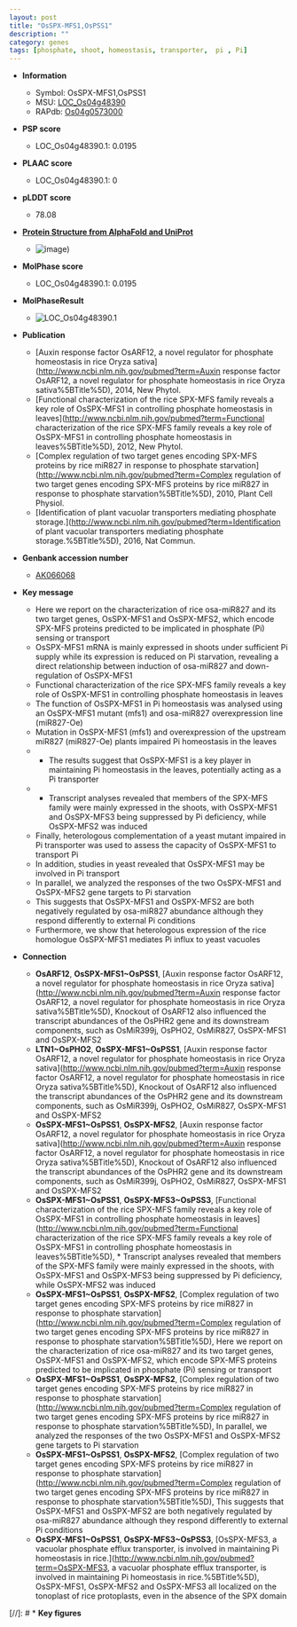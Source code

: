 ```yaml
---
layout: post
title: "OsSPX-MFS1,OsPSS1"
description: ""
category: genes
tags: [phosphate, shoot, homeostasis, transporter,  pi , Pi]
---
```


* **Information**  
    + Symbol: OsSPX-MFS1,OsPSS1  
    + MSU: [LOC_Os04g48390](http://rice.plantbiology.msu.edu/cgi-bin/ORF_infopage.cgi?orf=LOC_Os04g48390)  
    + RAPdb: [Os04g0573000](http://rapdb.dna.affrc.go.jp/viewer/gbrowse_details/irgsp1?name=Os04g0573000)  

* **PSP score**  
    + LOC_Os04g48390.1: 0.0195 

* **PLAAC score**  
    + LOC_Os04g48390.1: 0 

* **pLDDT score**
    + 78.08

* **[Protein Structure from AlphaFold and UniProt](https://www.uniprot.org/uniprotkb/Q0JAW2/entry#structure)**
    + ![image](https://ricepsp.github.io/images/Q0/AF-Q0JAW2-F1.png))

* **MolPhase score**
    + LOC_Os04g48390.1: 0.0195

* **MolPhaseResult**
    + ![LOC_Os04g48390.1](https://ricepsp.github.io/pictures/LOC_Os04g/LOC_Os04g48390.1.png)

* **Publication**  
    + [Auxin response factor OsARF12, a novel regulator for phosphate homeostasis in rice Oryza sativa](http://www.ncbi.nlm.nih.gov/pubmed?term=Auxin response factor OsARF12, a novel regulator for phosphate homeostasis in rice Oryza sativa%5BTitle%5D), 2014, New Phytol.
    + [Functional characterization of the rice SPX-MFS family reveals a key role of OsSPX-MFS1 in controlling phosphate homeostasis in leaves](http://www.ncbi.nlm.nih.gov/pubmed?term=Functional characterization of the rice SPX-MFS family reveals a key role of OsSPX-MFS1 in controlling phosphate homeostasis in leaves%5BTitle%5D), 2012, New Phytol.
    + [Complex regulation of two target genes encoding SPX-MFS proteins by rice miR827 in response to phosphate starvation](http://www.ncbi.nlm.nih.gov/pubmed?term=Complex regulation of two target genes encoding SPX-MFS proteins by rice miR827 in response to phosphate starvation%5BTitle%5D), 2010, Plant Cell Physiol.
    + [Identification of plant vacuolar transporters mediating phosphate storage.](http://www.ncbi.nlm.nih.gov/pubmed?term=Identification of plant vacuolar transporters mediating phosphate storage.%5BTitle%5D), 2016, Nat Commun.

* **Genbank accession number**  
    + [AK066068](http://www.ncbi.nlm.nih.gov/nuccore/AK066068)

* **Key message**  
    + Here we report on the characterization of rice osa-miR827 and its two target genes, OsSPX-MFS1 and OsSPX-MFS2, which encode SPX-MFS proteins predicted to be implicated in phosphate (Pi) sensing or transport
    + OsSPX-MFS1 mRNA is mainly expressed in shoots under sufficient Pi supply while its expression is reduced on Pi starvation, revealing a direct relationship between induction of osa-miR827 and down-regulation of OsSPX-MFS1
    + Functional characterization of the rice SPX-MFS family reveals a key role of OsSPX-MFS1 in controlling phosphate homeostasis in leaves
    + The function of OsSPX-MFS1 in Pi homeostasis was analysed using an OsSPX-MFS1 mutant (mfs1) and osa-miR827 overexpression line (miR827-Oe)
    + Mutation in OsSPX-MFS1 (mfs1) and overexpression of the upstream miR827 (miR827-Oe) plants impaired Pi homeostasis in the leaves
    + * The results suggest that OsSPX-MFS1 is a key player in maintaining Pi homeostasis in the leaves, potentially acting as a Pi transporter
    + * Transcript analyses revealed that members of the SPX-MFS family were mainly expressed in the shoots, with OsSPX-MFS1 and OsSPX-MFS3 being suppressed by Pi deficiency, while OsSPX-MFS2 was induced
    + Finally, heterologous complementation of a yeast mutant impaired in Pi transporter was used to assess the capacity of OsSPX-MFS1 to transport Pi
    + In addition, studies in yeast revealed that OsSPX-MFS1 may be involved in Pi transport
    + In parallel, we analyzed the responses of the two OsSPX-MFS1 and OsSPX-MFS2 gene targets to Pi starvation
    + This suggests that OsSPX-MFS1 and OsSPX-MFS2 are both negatively regulated by osa-miR827 abundance although they respond differently to external Pi conditions
    + Furthermore, we show that heterologous expression of the rice homologue OsSPX-MFS1 mediates Pi influx to yeast vacuoles

* **Connection**  
    + __OsARF12__, __OsSPX-MFS1~OsPSS1__, [Auxin response factor OsARF12, a novel regulator for phosphate homeostasis in rice Oryza sativa](http://www.ncbi.nlm.nih.gov/pubmed?term=Auxin response factor OsARF12, a novel regulator for phosphate homeostasis in rice Oryza sativa%5BTitle%5D), Knockout of OsARF12 also influenced the transcript abundances of the OsPHR2 gene and its downstream components, such as OsMiR399j, OsPHO2, OsMiR827, OsSPX-MFS1 and OsSPX-MFS2
    + __LTN1~OsPHO2__, __OsSPX-MFS1~OsPSS1__, [Auxin response factor OsARF12, a novel regulator for phosphate homeostasis in rice Oryza sativa](http://www.ncbi.nlm.nih.gov/pubmed?term=Auxin response factor OsARF12, a novel regulator for phosphate homeostasis in rice Oryza sativa%5BTitle%5D), Knockout of OsARF12 also influenced the transcript abundances of the OsPHR2 gene and its downstream components, such as OsMiR399j, OsPHO2, OsMiR827, OsSPX-MFS1 and OsSPX-MFS2
    + __OsSPX-MFS1~OsPSS1__, __OsSPX-MFS2__, [Auxin response factor OsARF12, a novel regulator for phosphate homeostasis in rice Oryza sativa](http://www.ncbi.nlm.nih.gov/pubmed?term=Auxin response factor OsARF12, a novel regulator for phosphate homeostasis in rice Oryza sativa%5BTitle%5D), Knockout of OsARF12 also influenced the transcript abundances of the OsPHR2 gene and its downstream components, such as OsMiR399j, OsPHO2, OsMiR827, OsSPX-MFS1 and OsSPX-MFS2
    + __OsSPX-MFS1~OsPSS1__, __OsSPX-MFS3~OsPSS3__, [Functional characterization of the rice SPX-MFS family reveals a key role of OsSPX-MFS1 in controlling phosphate homeostasis in leaves](http://www.ncbi.nlm.nih.gov/pubmed?term=Functional characterization of the rice SPX-MFS family reveals a key role of OsSPX-MFS1 in controlling phosphate homeostasis in leaves%5BTitle%5D), * Transcript analyses revealed that members of the SPX-MFS family were mainly expressed in the shoots, with OsSPX-MFS1 and OsSPX-MFS3 being suppressed by Pi deficiency, while OsSPX-MFS2 was induced
    + __OsSPX-MFS1~OsPSS1__, __OsSPX-MFS2__, [Complex regulation of two target genes encoding SPX-MFS proteins by rice miR827 in response to phosphate starvation](http://www.ncbi.nlm.nih.gov/pubmed?term=Complex regulation of two target genes encoding SPX-MFS proteins by rice miR827 in response to phosphate starvation%5BTitle%5D), Here we report on the characterization of rice osa-miR827 and its two target genes, OsSPX-MFS1 and OsSPX-MFS2, which encode SPX-MFS proteins predicted to be implicated in phosphate (Pi) sensing or transport
    + __OsSPX-MFS1~OsPSS1__, __OsSPX-MFS2__, [Complex regulation of two target genes encoding SPX-MFS proteins by rice miR827 in response to phosphate starvation](http://www.ncbi.nlm.nih.gov/pubmed?term=Complex regulation of two target genes encoding SPX-MFS proteins by rice miR827 in response to phosphate starvation%5BTitle%5D), In parallel, we analyzed the responses of the two OsSPX-MFS1 and OsSPX-MFS2 gene targets to Pi starvation
    + __OsSPX-MFS1~OsPSS1__, __OsSPX-MFS2__, [Complex regulation of two target genes encoding SPX-MFS proteins by rice miR827 in response to phosphate starvation](http://www.ncbi.nlm.nih.gov/pubmed?term=Complex regulation of two target genes encoding SPX-MFS proteins by rice miR827 in response to phosphate starvation%5BTitle%5D), This suggests that OsSPX-MFS1 and OsSPX-MFS2 are both negatively regulated by osa-miR827 abundance although they respond differently to external Pi conditions
    + __OsSPX-MFS1~OsPSS1__, __OsSPX-MFS3~OsPSS3__, [OsSPX-MFS3, a vacuolar phosphate efflux transporter, is involved in maintaining Pi homeostasis in rice.](http://www.ncbi.nlm.nih.gov/pubmed?term=OsSPX-MFS3, a vacuolar phosphate efflux transporter, is involved in maintaining Pi homeostasis in rice.%5BTitle%5D), OsSPX-MFS1, OsSPX-MFS2 and OsSPX-MFS3 all localized on the tonoplast of rice protoplasts, even in the absence of the SPX domain

[//]: # * **Key figures**  


